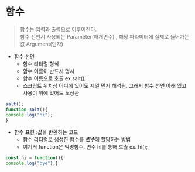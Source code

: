 # 함수
> 함수는 입력과 출력으로 이루어진다.<br>
> 함수 선언시 사용되는 Parameter(매개변수) , 해당 파라미터에 실제로 들어가는 값 Argument(인자)

- 함수 선언
  + 함수 리터럴 형식
  + 함수 이름이 반드시 명시
  + 함수 이름으로 호출 ex.salt();
  + 스크립트 위치상 어디에 있어도 제일 먼저 해석됨. 그래서 함수 선언 아래 있고 사용이 위에 있어도 노상관
  
```javascript
salt();
function salt(){
console.log("hi");
}
```

- 함수 표현 :값을 반환하는 코드
  + 함수 리터럴로 생성한 함수를 ***변수***에 할당하는 방법
  + 여기서 function은 익명함수. 변수 hi를 통해 호출 ex. hi();

```javascript
const hi = function(){
console.log("bye");}
```



